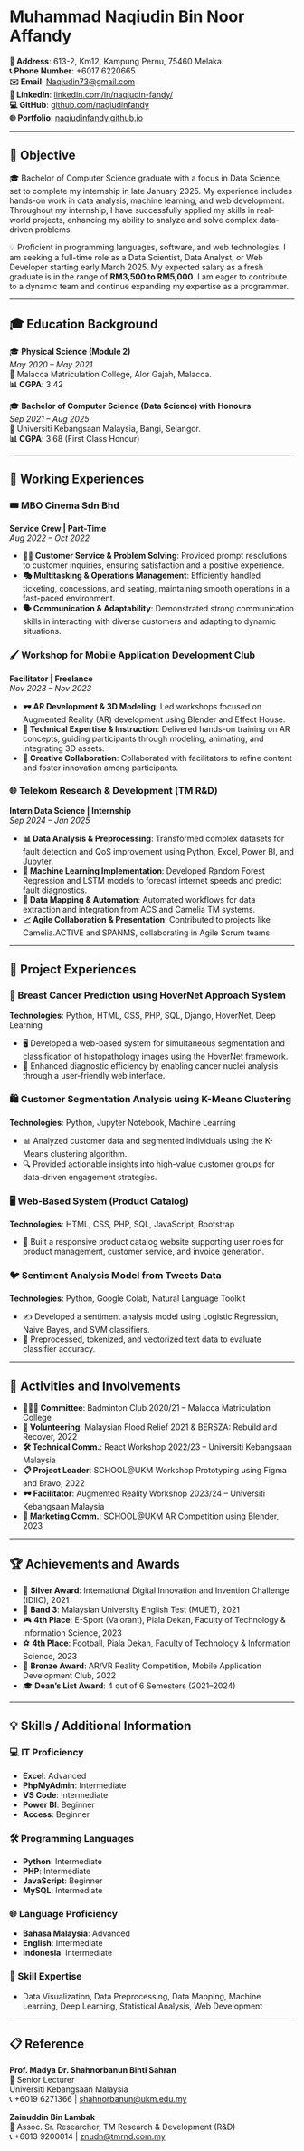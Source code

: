 # Muhammad Naqiudin Bin Noor Affandy

**📍 Address**: 613-2, Km12, Kampung Pernu, 75460 Melaka.  
**📞 Phone Number**: +6017 6220665  
**✉️ Email**: [Naqiudin73@gmail.com](mailto:Naqiudin73@gmail.com)  
**🔗 LinkedIn**: [linkedin.com/in/naqiudin-fandy/](https://www.linkedin.com/in/naqiudin-fandy/)  
**💻 GitHub**: [github.com/naqiudinfandy](https://github.com/naqiudinfandy)  
**🌐 Portfolio**: [naqiudinfandy.github.io](https://naqiudinfandy.github.io)

---

## 🎯 Objective

🎓 Bachelor of Computer Science graduate with a focus in Data Science, set to complete my internship in late January 2025. My experience includes hands-on work in data analysis, machine learning, and web development. Throughout my internship, I have successfully applied my skills in real-world projects, enhancing my ability to analyze and solve complex data-driven problems. 

💡 Proficient in programming languages, software, and web technologies, I am seeking a full-time role as a Data Scientist, Data Analyst, or Web Developer starting early March 2025. My expected salary as a fresh graduate is in the range of **RM3,500 to RM5,000**. I am eager to contribute to a dynamic team and continue expanding my expertise as a programmer.

---

## 🎓 Education Background

🎓 **Physical Science (Module 2)**  
*May 2020 – May 2021*  
📍 Malacca Matriculation College, Alor Gajah, Malacca.  
**📊 CGPA**: 3.42

🎓 **Bachelor of Computer Science (Data Science) with Honours**  
*Sep 2021 – Aug 2025*  
📍 Universiti Kebangsaan Malaysia, Bangi, Selangor.  
**📊 CGPA**: 3.68 (First Class Honour)

---

## 💼 Working Experiences

### 🎟️ MBO Cinema Sdn Bhd  
**Service Crew | Part-Time**  
*Aug 2022 – Oct 2022*
- **👨‍💼 Customer Service & Problem Solving**: Provided prompt resolutions to customer inquiries, ensuring satisfaction and a positive experience.
- **🎭 Multitasking & Operations Management**: Efficiently handled ticketing, concessions, and seating, maintaining smooth operations in a fast-paced environment.
- **🗣️ Communication & Adaptability**: Demonstrated strong communication skills in interacting with diverse customers and adapting to dynamic situations.

### 🖌️ Workshop for Mobile Application Development Club  
**Facilitator | Freelance**  
*Nov 2023 – Nov 2023*
- **🕶️ AR Development & 3D Modeling**: Led workshops focused on Augmented Reality (AR) development using Blender and Effect House.
- **🔧 Technical Expertise & Instruction**: Delivered hands-on training on AR concepts, guiding participants through modeling, animating, and integrating 3D assets.
- **🤝 Creative Collaboration**: Collaborated with facilitators to refine content and foster innovation among participants.

### 🌐 Telekom Research & Development (TM R&D)  
**Intern Data Science | Internship**  
*Sep 2024 – Jan 2025*
- **📊 Data Analysis & Preprocessing**: Transformed complex datasets for fault detection and QoS improvement using Python, Excel, Power BI, and Jupyter.
- **🤖 Machine Learning Implementation**: Developed Random Forest Regression and LSTM models to forecast internet speeds and predict fault diagnostics.
- **🔄 Data Mapping & Automation**: Automated workflows for data extraction and integration from ACS and Camelia TM systems.
- **📈 Agile Collaboration & Presentation**: Contributed to projects like Camelia.ACTIVE and SPANMS, collaborating in Agile Scrum teams.

---

## 🔬 Project Experiences

### 🧪 Breast Cancer Prediction using HoverNet Approach System
**Technologies**: Python, HTML, CSS, PHP, SQL, Django, HoverNet, Deep Learning
- 🖥️ Developed a web-based system for simultaneous segmentation and classification of histopathology images using the HoverNet framework.
- 🏥 Enhanced diagnostic efficiency by enabling cancer nuclei analysis through a user-friendly web interface.

### 🛍️ Customer Segmentation Analysis using K-Means Clustering
**Technologies**: Python, Jupyter Notebook, Machine Learning
- 📊 Analyzed customer data and segmented individuals using the K-Means clustering algorithm.
- 🔍 Provided actionable insights into high-value customer groups for data-driven engagement strategies.

### 🖥️ Web-Based System (Product Catalog)
**Technologies**: HTML, CSS, PHP, SQL, JavaScript, Bootstrap
- 🛒 Built a responsive product catalog website supporting user roles for product management, customer service, and invoice generation.

### 🐦 Sentiment Analysis Model from Tweets Data
**Technologies**: Python, Google Colab, Natural Language Toolkit
- ✍️ Developed a sentiment analysis model using Logistic Regression, Naive Bayes, and SVM classifiers.
- 🧹 Preprocessed, tokenized, and vectorized text data to evaluate classifier accuracy.

---

## 🏅 Activities and Involvements
- **👨‍👩‍👦 Committee**: Badminton Club 2020/21 – Malacca Matriculation College
- **🤝 Volunteering**: Malaysian Flood Relief 2021 & BERSZA: Rebuild and Recover, 2022
- **🛠️ Technical Comm.**: React Workshop 2022/23 – Universiti Kebangsaan Malaysia
- **📋 Project Leader**: SCHOOL@UKM Workshop Prototyping using Figma and Bravo, 2022
- **🕶️ Facilitator**: Augmented Reality Workshop 2023/24 – Universiti Kebangsaan Malaysia
- **📢 Marketing Comm.**: SCHOOL@UKM AR Competition using Blender, 2023

---

## 🏆 Achievements and Awards

- 🥈 **Silver Award**: International Digital Innovation and Invention Challenge (IDIIC), 2021
- 📝 **Band 3**: Malaysian University English Test (MUET), 2021
- 🎮 **4th Place**: E-Sport (Valorant), Piala Dekan, Faculty of Technology & Information Science, 2023
- ⚽ **4th Place**: Football, Piala Dekan, Faculty of Technology & Information Science, 2023
- 🥉 **Bronze Award**: AR/VR Reality Competition, Mobile Application Development Club, 2022
- 🎓 **Dean’s List Award**: 4 out of 6 Semesters (2021–2024)

---

## 💡 Skills / Additional Information

### 💻 IT Proficiency
- **Excel**: Advanced  
- **PhpMyAdmin**: Intermediate  
- **VS Code**: Intermediate  
- **Power BI**: Beginner  
- **Access**: Beginner

### 🛠️ Programming Languages
- **Python**: Intermediate  
- **PHP**: Intermediate  
- **JavaScript**: Beginner  
- **MySQL**: Intermediate

### 🌐 Language Proficiency
- **Bahasa Malaysia**: Advanced  
- **English**: Intermediate  
- **Indonesia**: Intermediate

### 🧠 Skill Expertise
- Data Visualization, Data Preprocessing, Data Mapping, Machine Learning, Deep Learning, Statistical Analysis, Web Development

---

## 📋 Reference

**Prof. Madya Dr. Shahnorbanun Binti Sahran**  
📍 Senior Lecturer  
Universiti Kebangsaan Malaysia  
📞 +6019 6271366 | [shahnorbanun@ukm.edu.my](mailto:shahnorbanun@ukm.edu.my)

**Zainuddin Bin Lambak**  
📍 Assoc. Sr. Researcher, TM Research & Development (R&D)  
📞 +6013 9200014 | [znudn@tmrnd.com.my](mailto:znudn@tmrnd.com.my)
